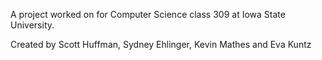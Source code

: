 A project worked on for Computer Science class 309 at Iowa State University.

Created by Scott Huffman, Sydney Ehlinger, Kevin Mathes and Eva Kuntz
